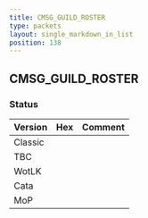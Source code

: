 ```yaml
---
title: CMSG_GUILD_ROSTER
type: packets
layout: single_markdown_in_list
position: 138
---
```


## CMSG_GUILD_ROSTER

### Status

Version    | Hex        | Comment
---------- | ---------- | ---------- 
Classic    |            |
TBC        |            |
WotLK      |            |
Cata       |            |
MoP        |            |